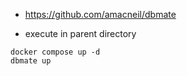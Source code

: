 * https://github.com/amacneil/dbmate


* execute in parent directory
```
docker compose up -d
dbmate up
```


